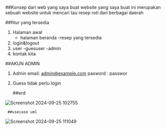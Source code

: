 ##Konsep dari web yang saya buat
website yang saya buat ini merupakan sebuah website untuk mencari tau resep roti dari berbagai daerah

##fitur yang tersedia 
 1. Halaman awal
    - halaman beranda
    -resep yang tersedia
 2. login&logout
 3. user
    -guesuser
    -admin
 4. kontak kita

##AKUN ADMIN
  1. Admin
     email: admin@example.com
     pasword : passwor
  2. Guess
     tidak perlu login



      ##erd

     
![Screenshot 2024-09-25 102755](https://github.com/user-attachments/assets/35189526-b653-4a8d-a237-1be498ef0be6)


     ##usecase uml

![Screenshot 2024-09-25 111049](https://github.com/user-attachments/assets/b6e40c72-ef59-4328-a491-41bd118d4e7b)
